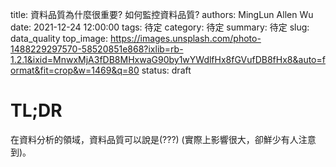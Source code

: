 title: 資料品質為什麼很重要? 如何監控資料品質?
authors: MingLun Allen Wu
date: 2021-12-24 12:00:00
tags: 待定
category: 待定
summary: 待定
slug: data_quality
top_image: https://images.unsplash.com/photo-1488229297570-58520851e868?ixlib=rb-1.2.1&ixid=MnwxMjA3fDB8MHxwaG90by1wYWdlfHx8fGVufDB8fHx8&auto=format&fit=crop&w=1469&q=80
status: draft

# TL;DR

在資料分析的領域，資料品質可以說是(???) (實際上影響很大，卻鮮少有人注意到)。